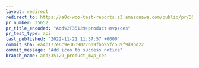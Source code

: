 ```yaml
---
layout: redirect
redirect_to: https://a8c-woo-test-reports.s3.amazonaws.com/public/pr/35652/api/index.html
pr_number: 35652
pr_title_encoded: "Add%2F35129+product+mvp+ces"
pr_test_type: api
last_published: "2022-11-21 11:37:57 +0000"
commit_sha: ea4b177e6c9e3639027b09fbb95fc539f9d9bd22
commit_message: "Add icon to success notice"
branch_name: add/35129_product_mvp_ces
---
```

